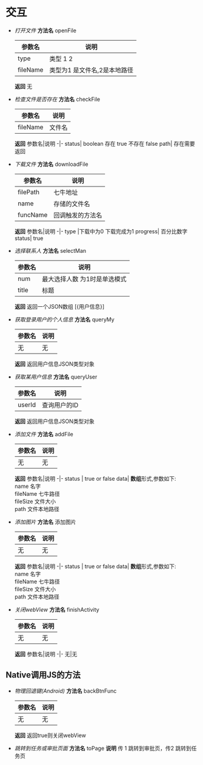 # 交互

* *打开文件*
    **方法名** openFile

    参数名|说明
    -|-
    type|类型 1 2
    fileName| 类型为1 是文件名,2是本地路径

    **返回**
        无

* *检查文件是否存在*
    **方法名** checkFile

    参数名|说明
    -|-
    fileName| 文件名

    **返回**
    参数名|说明
    -|-
    status| boolean  存在 true 不存在 false
    path| 存在需要返回

* *下载文件*
    **方法名** downloadFile

    参数名|说明
    -|-
    filePath |七牛地址
    name|  存储的文件名
    funcName| 回调触发的方法名

    **返回**
    参数名|说明
    -|-
    type  |下载中为0  下载完成为1
    progress|   百分比数字
    status|  true

* *选择联系人*
    **方法名** selectMan

    参数名|说明
    -|-
    num | 最大选择人数 为1时是单选模式
    title|  标题

    **返回**
    返回一个JSON数组 [{用户信息}]

* *获取登录用户的个人信息*
    **方法名** queryMy

    参数名|说明
    -|-
    无|无

    **返回**
    返回用户信息JSON类型对象

* *获取某用户信息*
    **方法名** queryUser

    参数名|说明
    -|-
    userId|查询用户的ID

    **返回**
    返回用户信息JSON类型对象

* *添加文件*
    **方法名** addFile

    参数名|说明
    -|-
    无|无

    **返回**
    参数名|说明
    -|-
    status | true or false
    data| **数组**形式,参数如下:</br> name 名字 </br> fileName 七牛路径 </br> fileSize 文件大小 </br> path 文件本地路径

* *添加图片*
    **方法名** 添加图片

    参数名|说明
    -|-
    无|无

    **返回**
    参数名|说明
    -|-
    status | true or false
    data| **数组**形式,参数如下:</br> name 名字 </br> fileName 七牛路径 </br> fileSize 文件大小 </br> path 文件本地路径

* *关闭webView*
    **方法名** finishActivity

    参数名|说明
    -|-
    无|无

    **返回**
    参数名|说明
    -|-
    无|无

## Native调用JS的方法

* *物理回退键(Android)*
    **方法名** backBtnFunc

    参数名|说明
    -|-
    无|无

    **返回**
    返回true则关闭webView

* *跳转到任务或审批页面*
    **方法名** toPage
    **说明** 传 1 跳转到审批页，传2 跳转到任务页